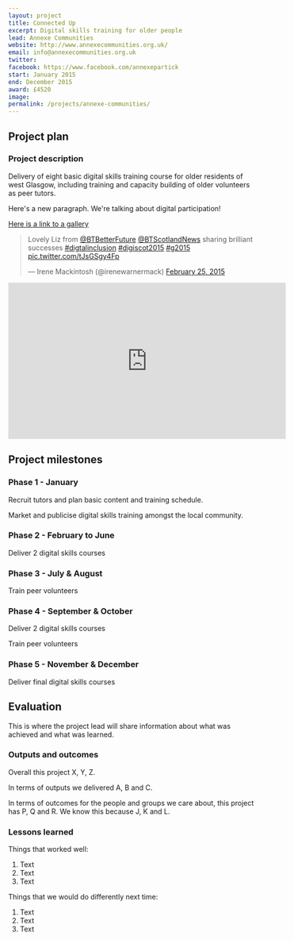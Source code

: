```yaml
---
layout: project
title: Connected Up
excerpt: Digital skills training for older people
lead: Annexe Communities
website: http://www.annexecommunities.org.uk/
email: info@annexecommunities.org.uk
twitter: 
facebook: https://www.facebook.com/annexepartick
start: January 2015
end: December 2015
award: £4520
image:
permalink: /projects/annexe-communities/ 
---
```


## Project plan

### Project description

Delivery of eight basic digital skills training course for older residents of west Glasgow, including training and capacity building of older volunteers as peer tutors.

Here's a new paragraph. We're talking about digital participation!

[Here is a link to a gallery](http://digitallyagilecld.org)

<blockquote class="twitter-tweet" lang="en"><p>Lovely Liz from <a href="https://twitter.com/BTBetterFuture">@BTBetterFuture</a> <a href="https://twitter.com/BTScotlandNews">@BTScotlandNews</a> sharing brilliant successes <a href="https://twitter.com/hashtag/digtalinclusion?src=hash">#digtalinclusion</a> <a href="https://twitter.com/hashtag/digiscot2015?src=hash">#digiscot2015</a> <a href="https://twitter.com/hashtag/g2015?src=hash">#g2015</a> <a href="http://t.co/tJsGSgy4Fp">pic.twitter.com/tJsGSgy4Fp</a></p>&mdash; Irene Mackintosh (@irenewarnermack) <a href="https://twitter.com/irenewarnermack/status/570609895927623680">February 25, 2015</a></blockquote>
<script async src="//platform.twitter.com/widgets.js" charset="utf-8"></script>


<iframe width="560" height="315" src="https://www.youtube.com/embed/IJNR2EpS0jw" frameborder="0" allowfullscreen></iframe>

## Project milestones

### Phase 1 - January

Recruit tutors and plan basic content and training schedule.

Market and publicise digital skills training amongst the local community.

### Phase 2 - February to June

Deliver 2 digital skills courses

### Phase 3 - July & August

Train peer volunteers

### Phase 4 - September & October

Deliver 2 digital skills courses

Train peer volunteers

### Phase 5 - November & December

Deliver final digital skills courses 

## Evaluation

This is where the project lead will share information about what was achieved and what was learned.

### Outputs and outcomes

Overall this project X, Y, Z.

In terms of outputs we delivered A, B and C.

In terms of outcomes for the people and groups we care about, this project has P, Q and R. We know this because J, K and L.

### Lessons learned

Things that worked well:

1. Text
2. Text
3. Text

Things that we would do differently next time:

1. Text
2. Text
3. Text
